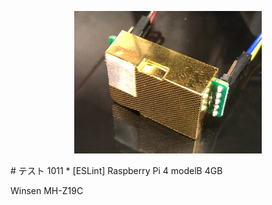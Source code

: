 <p align="center">
  <img src="mhz19c_omote.png" width="300">
</p>
# テスト
10
​
11
* [ESLint]
Raspberry Pi 4 modelB 4GB

Winsen MH-Z19C
